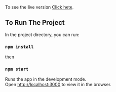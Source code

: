 To see the live version [Click hete](http://venue-clock.surge.sh/).

## To Run The Project

In the project directory, you can run:

### `npm install`
then
### `npm start`

Runs the app in the development mode.<br />
Open [http://localhost:3000](http://localhost:3000) to view it in the browser.